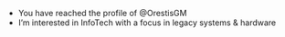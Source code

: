 - You have reached the profile of @OrestisGM
- I’m interested in InfoTech with a focus in legacy systems & hardware

<!---
OrestisGM/OrestisGM is a ✨ special ✨ repository because its `README.md` (this file) appears on your GitHub profile.
You can click the Preview link to take a look at your changes.
--->
